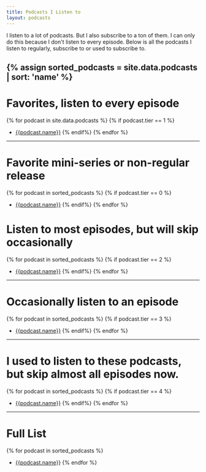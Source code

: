```yaml
---
title: Podcasts I Listen to
layout: podcasts
---
```


I listen to a lot of podcasts. But I also subscribe to a ton of them. I can only do this because I don't listen to every episode. Below is all the podcasts I listen to regularly, subscribe to or used to subscribe to.

{% assign sorted_podcasts = site.data.podcasts | sort: 'name' %}
---

# Favorites, listen to every episode

{% for podcast in site.data.podcasts %}
{% if podcast.tier == 1 %}
- [{{podcast.name}}]({{podcast.url}})
{% endif%}
{% endfor %}

---

# Favorite mini-series or non-regular release

{% for podcast in sorted_podcasts %}
{% if podcast.tier == 0 %}
- [{{podcast.name}}]({{podcast.url}})
{% endif%}
{% endfor %}

# Listen to most episodes, but will skip occasionally

{% for podcast in sorted_podcasts %}
{% if podcast.tier == 2 %}
- [{{podcast.name}}]({{podcast.url}})
{% endif%}
{% endfor %}

---

# Occasionally listen to an episode

{% for podcast in sorted_podcasts %}
{% if podcast.tier == 3 %}
- [{{podcast.name}}]({{podcast.url}})
{% endif%}
{% endfor %}

---

# I used to listen to these podcasts, but skip almost all episodes now.

{% for podcast in sorted_podcasts %}
{% if podcast.tier == 4 %}
- [{{podcast.name}}]({{podcast.url}})
{% endif%}
{% endfor %}

---

# Full List

{% for podcast in sorted_podcasts %}
- [{{podcast.name}}]({{podcast.url}})
{% endfor %}

